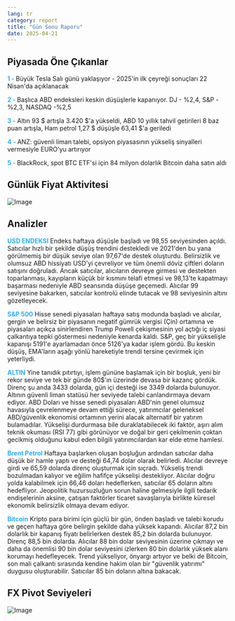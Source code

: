 ```yaml
---
lang: tr
category: report
title: "Gün Sonu Raporu"
date: 2025-04-21
---
```



<h2>Piyasada Öne Çıkanlar</h2>
<strong style="color: #2caef7;">1 - </strong> Büyük Tesla Salı günü yaklaşıyor - 2025'in ilk çeyreği sonuçları 22 Nisan'da açıklanacak

<strong style="color: #2caef7;">2 - </strong> Başlıca ABD endeksleri keskin düşüşlerle kapanıyor. DJ - %2,4, S&P -%2,3, NASDAQ -%2,5

<strong style="color: #2caef7;">3 - </strong> Altın 93 $ artışla 3.420 $'a yükseldi, ABD 10 yıllık tahvil getirileri 8 baz puan artışla, Ham petrol 1,27 $ düşüşle 63,41 $'a geriledi

<strong style="color: #2caef7;">4 - </strong> ANZ: güvenli liman talebi, opsiyon piyasasının yükseliş sinyalleri vermesiyle EURO'yu artırıyor

<strong style="color: #2caef7;">5 - </strong> BlackRock, spot BTC ETF'si için 84 milyon dolarlık Bitcoin daha satın aldı



<h2>Günlük Fiyat Aktivitesi</h2>
<img src="https://markleighedu.github.io/img/Apr-2025/21-Apr-2025/price.jpg" alt="Image"/>

<h2>Analizler</h2>
<strong style="color: #2caef7;">USD ENDEKSI</strong> Endeks haftaya düşüşle başladı ve 98,55 seviyesinden açıldı. Satıcılar hızlı bir şekilde düşüş trendini destekledi ve 2021'den bu yana görülmemiş bir düşük seviye olan 97,67'de destek oluşturdu. Belirsizlik ve olumsuz ABD hissiyatı USD'yi çevreliyor ve tüm önemli döviz çiftleri doların satışını doğruladı. Ancak satıcılar, alıcıların devreye girmesi ve destekten toparlanması, kayıpların küçük bir kısmını telafi etmesi ve 98,13'te kapatmayı başarması nedeniyle ABD seansında düşüşe geçemedi. Alıcılar 99 seviyesine bakarken, satıcılar kontrolü elinde tutacak ve 98 seviyesinin altını gözetleyecek.

<strong style="color: #2caef7;">S&P 500</strong> Hisse senedi piyasaları haftaya satış modunda başladı ve alıcılar, gergin ve belirsiz bir piyasanın negatif gümrük vergisi (Çin) ortamına ve piyasaları açıkça sinirlendiren Trump Powell çekişmesinin yol açtığı iç siyasi çalkantıya tepki göstermesi nedeniyle kenarda kaldı. S&P, geç bir yükselişle kapanışı 5191'e ayarlamadan önce 5126'ya kadar işlem gördü. Bu keskin düşüş, EMA'ların aşağı yönlü hareketiyle trendi tersine çevirmek için yeterliydi.

<strong style="color: #2caef7;">ALTIN</strong> Yine tanıdık pıtırtıyı, işlem gününe başlamak için bir boşluk, yeni bir rekor seviye ve tek bir günde 80$'ın üzerinde devasa bir kazanç gördük. Direnç şu anda 3433 dolarda, gün içi desteği ise 3349 dolarda bulunuyor. Altının güvenli liman statüsü her seviyede talebi canlandırmaya devam ediyor. ABD Doları ve hisse senedi piyasaları ABD'nin genel olumsuz havasıyla çevrelenmeye devam ettiği sürece, yatırımcılar geleneksel ABD/güvenlik ekonomisi ortamının yerini alacak alternatif bir yatırım bulamadılar. Yükselişi durdurmasa bile duraklatabilecek iki faktör, aşırı alım teknik okuması (RSI 77) gibi görünüyor ve doğal bir geri çekilmenin çoktan gecikmiş olduğunu kabul eden bilgili yatırımcılardan kar elde etme hamlesi.

<strong style="color: #2caef7;">Brent Petrol</strong> Haftaya başlarken oluşan boşluğun ardından satıcılar daha düşük bir hamle yaptı ve desteği 64,74 dolar olarak belirledi. Alıcılar devreye girdi ve 65,59 dolarda direnç oluşturmak için sıçradı. Yükseliş trendi bozulmadan kalıyor ve eğilim hafifçe yükselişi destekliyor. Alıcılar doğru yolda kalabilmek için 66,46 doları hedeflerken, satıcılar 65 doların altını hedefliyor. Jeopolitik huzursuzluğun sorun haline gelmesiyle ilgili tedarik endişelerinin aksine, çatışan faktörler ticaret savaşlarıyla birlikte küresel ekonomik belirsizlik olmaya devam ediyor.

<strong style="color: #2caef7;">Bitcoin</strong> Kripto para birimi için güçlü bir gün, önden başladı ve talebi korudu ve geçen haftaya göre belirgin şekilde daha yüksek kapandı. Alıcılar 87,2 bin dolarlık bir kapanış fiyatı belirlerken destek 85,2 bin dolarda bulunuyor. Direnç 88,5 bin dolarda. Alıcılar 88 bin dolar seviyesinin üzerine çıkmayı ve daha da önemlisi 90 bin dolar seviyesini izlerken 80 bin dolarlık yüksek alanı korumayı hedefleyecek. Trend yükseliyor, önyargı artıyor ve belki de Bitcoin, son mali çalkantı sırasında kendine hakim olan bir "güvenlik yatırımı" duygusu oluşturabilir. Satıcılar 85 bin doların altına bakacak.



<h2>FX Pivot Seviyeleri</h2>
<img src="https://markleighedu.github.io/img/Apr-2025/21-Apr-2025/pivot.jpg" alt="Image"/>